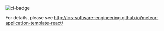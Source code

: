 ![ci-badge](https://github.com/mixed-plate/mixedplate/workflows/mixed-plate-production/badge.svg)

For details, please see http://ics-software-engineering.github.io/meteor-application-template-react/
